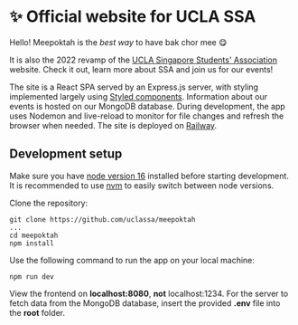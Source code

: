 # :sparkles: Official website for UCLA SSA

Hello! Meepoktah is the *best way* to have bak chor mee :yum: 

It is also the 2022 revamp of the [UCLA Singapore Students' Association](www.uclassa.org) website. Check it out, learn more about SSA and join us for our events!

The site is a React SPA served by an Express.js server, with styling implemented largely using [Styled components](https://styled-components.com/). Information about our events is hosted on our MongoDB database. During development, the app uses Nodemon and live-reload to monitor for file changes and refresh the browser when needed.
The site is deployed on [Railway](https://railway.app/).

## Development setup
Make sure you have [node version 16](https://nodejs.org/en/) installed before starting development. 
It is recommended to use [nvm](https://github.com/nvm-sh/nvm) to easily switch between node versions.

Clone the repository:
```
git clone https://github.com/uclassa/meepoktah
...
cd meepoktah
npm install
```
Use the following command to run the app on your local machine:
```
npm run dev
```
View the frontend on **localhost:8080**, **not** localhost:1234.
For the server to fetch data from the MongoDB database, insert the provided **.env** file into the **root** folder.
